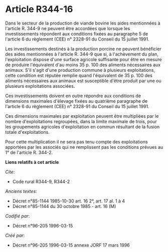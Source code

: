 # Article R344-16

Dans le secteur de la production de viande bovine les aides mentionnées à l'article R. 344-9 ne peuvent être accordées que
lorsque les investissements répondent aux conditions fixées au paragraphe 5 de l'article 6 du règlement (CEE) n° 2328-91 du
Conseil du 15 juillet 1991.

Les investissements destinés à la production porcine ne peuvent bénéficier des aides mentionnées à l'article R. 344-9 que si,
à l'achèvement du plan, l'exploitation dispose d'une surface agricole suffisante pour être en mesure de produire l'équivalent
d'au moins 35 p. 100 des aliments nécessaires aux animaux. S'il s'agit d'une production commune à plusieurs exploitations,
cette condition est réputée remplie quand l'équivalent de 35 p. 100 des aliments nécessaires aux animaux est susceptible
d'être produit par une ou plusieurs exploitations associées.

Ces investissements doivent en outre répondre aux conditions de dimensions maximales d'élevage fixées au quatrième paragraphe
de l'article 6 du règlement (CEE) n° 2328-91 du Conseil du 15 juillet 1991.

Ces dimensions maximales par exploitation peuvent être multipliées par le nombre d'exploitations regroupées, dans la limite
maximale de trois, pour les groupements agricoles d'exploitation en commun résultant de la fusion totale d'exploitations.

Pour cette multiplication il ne sera pas tenu compte des exploitations apportées par les associés qui ne remplissent pas les
conditions prévues au 1° de l'article R. 344-2.

**Liens relatifs à cet article**

_Cite_:

  - Code rural R344-9, R344-2

_Anciens textes_:

  - Décret n°85-1144 1985-10-30 art. 16 2°, art. 17 al. 1 à 4
  - Décret n°85-1144 du 30 octobre 1985 - art. 16 (M)

_Codifié par_:

  - Décret n°96-205 1996-03-15

_Créé par_:

  - Décret n°96-205 1996-03-15 annexe JORF 17 mars 1996
